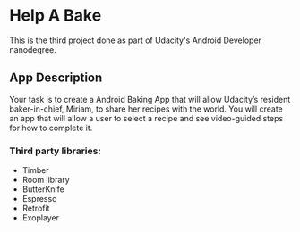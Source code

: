 # Help A Bake
This is the third project done as part of Udacity's Android Developer nanodegree. 

## App Description
Your task is to create a Android Baking App that will allow Udacity’s resident baker-in-chief, Miriam, to share her recipes with the world. You will create an app that will allow a user to select a recipe and see video-guided steps for how to complete it.


### Third party libraries:
* Timber
* Room library
* ButterKnife
* Espresso
* Retrofit
* Exoplayer



